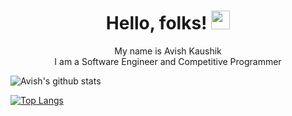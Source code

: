 <h1 align='center'> Hello, folks! <img src="https://raw.githubusercontent.com/MartinHeinz/MartinHeinz/master/wave.gif" width="30px"> </h1>

<p align='center'> My name is Avish Kaushik <br> I am a Software Engineer and Competitive Programmer </p>

![Avish's github stats](https://github-readme-stats.vercel.app/api?username=avishkaushik&show_icons=true&theme=radical)

[![Top Langs](https://github-readme-stats.vercel.app/api/top-langs/?username=avishkaushik&show_icons=true&theme=radical)](https://github.com/avishkaushik/github-readme-stats)


